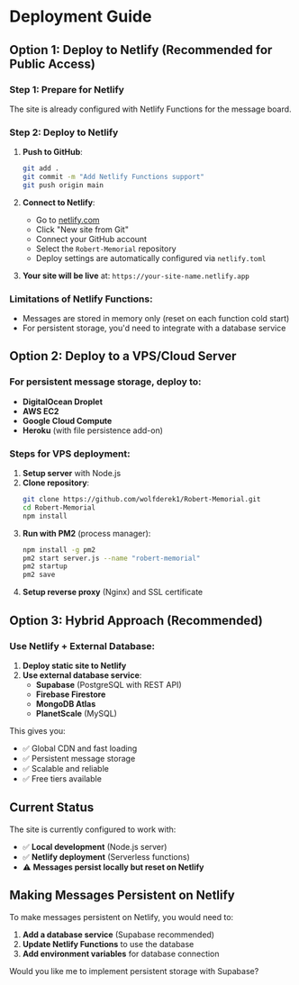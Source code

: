 # Deployment Guide

## Option 1: Deploy to Netlify (Recommended for Public Access)

### Step 1: Prepare for Netlify
The site is already configured with Netlify Functions for the message board.

### Step 2: Deploy to Netlify
1. **Push to GitHub**:
   ```bash
   git add .
   git commit -m "Add Netlify Functions support"
   git push origin main
   ```

2. **Connect to Netlify**:
   - Go to [netlify.com](https://netlify.com)
   - Click "New site from Git"
   - Connect your GitHub account
   - Select the `Robert-Memorial` repository
   - Deploy settings are automatically configured via `netlify.toml`

3. **Your site will be live** at: `https://your-site-name.netlify.app`

### Limitations of Netlify Functions:
- Messages are stored in memory only (reset on each function cold start)
- For persistent storage, you'd need to integrate with a database service

## Option 2: Deploy to a VPS/Cloud Server

### For persistent message storage, deploy to:
- **DigitalOcean Droplet**
- **AWS EC2**
- **Google Cloud Compute**
- **Heroku** (with file persistence add-on)

### Steps for VPS deployment:
1. **Setup server** with Node.js
2. **Clone repository**:
   ```bash
   git clone https://github.com/wolfderek1/Robert-Memorial.git
   cd Robert-Memorial
   npm install
   ```
3. **Run with PM2** (process manager):
   ```bash
   npm install -g pm2
   pm2 start server.js --name "robert-memorial"
   pm2 startup
   pm2 save
   ```
4. **Setup reverse proxy** (Nginx) and SSL certificate

## Option 3: Hybrid Approach (Recommended)

### Use Netlify + External Database:
1. **Deploy static site to Netlify**
2. **Use external database service**:
   - **Supabase** (PostgreSQL with REST API)
   - **Firebase Firestore**
   - **MongoDB Atlas**
   - **PlanetScale** (MySQL)

This gives you:
- ✅ Global CDN and fast loading
- ✅ Persistent message storage
- ✅ Scalable and reliable
- ✅ Free tiers available

## Current Status

The site is currently configured to work with:
- ✅ **Local development** (Node.js server)
- ✅ **Netlify deployment** (Serverless functions)
- ⚠️ **Messages persist locally but reset on Netlify**

## Making Messages Persistent on Netlify

To make messages persistent on Netlify, you would need to:

1. **Add a database service** (Supabase recommended)
2. **Update Netlify Functions** to use the database
3. **Add environment variables** for database connection

Would you like me to implement persistent storage with Supabase?